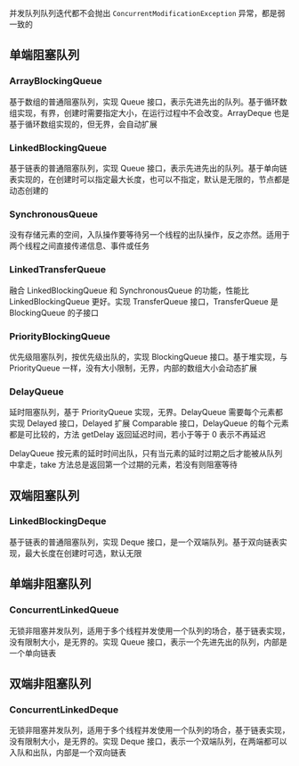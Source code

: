 并发队列队列迭代都不会抛出 `ConcurrentModificationException` 异常，都是弱一致的

## 单端阻塞队列
### ArrayBlockingQueue
基于数组的普通阻塞队列，实现 Queue 接口，表示先进先出的队列。基于循环数组实现，有界，创建时需要指定大小，在运行过程中不会改变。ArrayDeque 也是基于循环数组实现的，但无界，会自动扩展

### LinkedBlockingQueue
基于链表的普通阻塞队列，实现 Queue 接口，表示先进先出的队列。基于单向链表实现的，在创建时可以指定最大长度，也可以不指定，默认是无限的，节点都是动态创建的

### SynchronousQueue
没有存储元素的空间，入队操作要等待另一个线程的出队操作，反之亦然。适用于两个线程之间直接传递信息、事件或任务

### LinkedTransferQueue
融合 LinkedBlockingQueue 和 SynchronousQueue 的功能，性能比 LinkedBlockingQueue 更好。实现 TransferQueue 接口，TransferQueue 是 BlockingQueue 的子接口

### PriorityBlockingQueue
优先级阻塞队列，按优先级出队的，实现 BlockingQueue 接口。基于堆实现，与 PriorityQueue 一样，没有大小限制，无界，内部的数组大小会动态扩展

### DelayQueue
延时阻塞队列，基于 PriorityQueue 实现，无界。DelayQueue 需要每个元素都实现 Delayed 接口，Delayed 扩展 Comparable 接口，DelayQueue 的每个元素都是可比较的，方法 getDelay 返回延迟时间，若小于等于 0 表示不再延迟

DelayQueue 按元素的延时时间出队，只有当元素的延时过期之后才能被从队列中拿走，take 方法总是返回第一个过期的元素，若没有则阻塞等待


## 双端阻塞队列
### LinkedBlockingDeque
基于链表的普通阻塞队列，实现 Deque 接口，是一个双端队列。基于双向链表实现，最大长度在创建时可选，默认无限


## 单端非阻塞队列
### ConcurrentLinkedQueue
无锁非阻塞并发队列，适用于多个线程并发使用一个队列的场合，基于链表实现，没有限制大小，是无界的。实现 Queue 接口，表示一个先进先出的队列，内部是一个单向链表


## 双端非阻塞队列
### ConcurrentLinkedDeque
无锁非阻塞并发队列，适用于多个线程并发使用一个队列的场合，基于链表实现，没有限制大小，是无界的。实现 Deque 接口，表示一个双端队列，在两端都可以入队和出队，内部是一个双向链表
